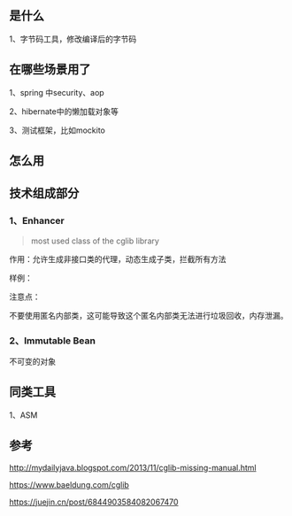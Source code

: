 

## 是什么

1、字节码工具，修改编译后的字节码



## 在哪些场景用了

1、spring 中security、aop

2、hibernate中的懒加载对象等

3、测试框架，比如mockito



## 怎么用



## 技术组成部分

### 1、Enhancer

> most used class of the cglib library

作用：允许生成非接口类的代理，动态生成子类，拦截所有方法

样例：



注意点：

不要使用匿名内部类，这可能导致这个匿名内部类无法进行垃圾回收，内存泄漏。



### 2、Immutable Bean

不可变的对象







## 同类工具

1、ASM



## 参考

http://mydailyjava.blogspot.com/2013/11/cglib-missing-manual.html



https://www.baeldung.com/cglib



https://juejin.cn/post/6844903584082067470